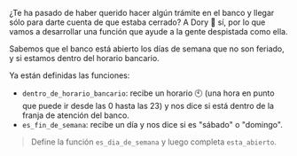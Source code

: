 ¿Te ha pasado de haber querido hacer algún trámite en el banco y llegar sólo para darte cuenta de que estaba cerrado? A Dory :tropical_fish: sí, por lo que vamos a desarrollar una función que ayude a la gente despistada como ella.

Sabemos que el banco está abierto los días de semana que no son feriado, y si estamos dentro del horario bancario.

Ya están definidas las funciones:

* `dentro_de_horario_bancario`: recibe un horario :clock10: (una hora en punto que puede ir desde las 0 hasta las 23) y nos dice si está dentro de la franja de atención del banco. 
* `es_fin_de_semana`: recibe un día y nos dice si es "sábado" o "domingo".

> Define la función `es_dia_de_semana` y luego completa `esta_abierto`.
